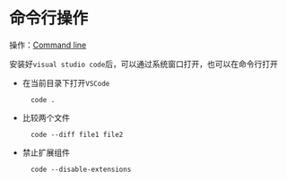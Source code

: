 # 命令行操作

操作：[Command line](https://code.visualstudio.com/docs/getstarted/tips-and-tricks#_command-line)


安装好`visual studio code`后，可以通过系统窗口打开，也可以在命令行打开

* 在当前目录下打开`VSCode`

        code .
* 比较两个文件

        code --diff file1 file2
* 禁止扩展组件

        code --disable-extensions